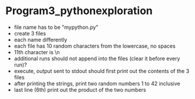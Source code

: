 # Program3_pythonexploration
- file name has to be "mypython.py"
- create 3 files
- each name differently
- each file has 10 random characters from the lowercase, no spaces
- 11th character is \n
- additional runs should not append into the files (clear it before every run)?
- execute, output sent to stdout should first print out the contents of the 3 files
- after printing the strings, print two random numbers 1 to 42 inclusive
- last line (6th) print out the product of the two numbers
